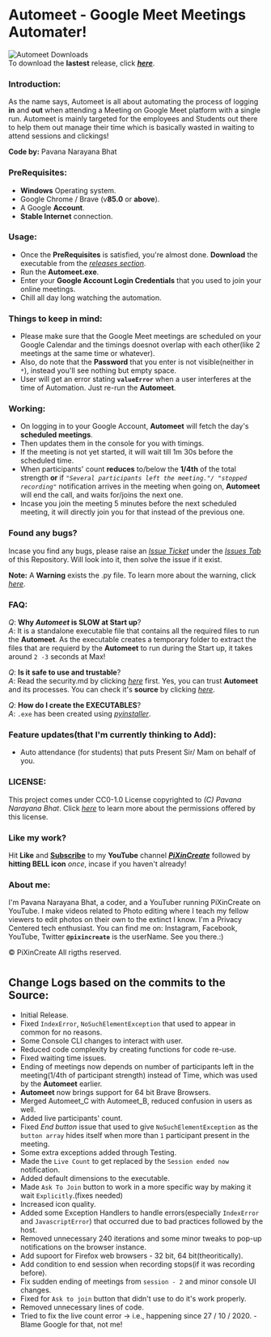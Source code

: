 # Automeet - Google Meet Meetings Automater!
![Automeet Downloads](https://img.shields.io/github/downloads/pixincreate/Automeet/total?color=Blue&label=Automeet%20Downloads&logo=PiXinCreate&logoColor=Blue&style=for-the-badge)  
To download the **lastest** release, click **_[here](https://github.com/pixincreate/Automeet/releases/latest)_**.

### Introduction:
As the name says, Automeet is all about automating the process of logging **in** and **out** when attending a Meeting on Google Meet platform with a single run. Automeet is mainly targeted for the employees and Students out there to help them out manage their time which is basically wasted in waiting to attend sessions and clickings!

**Code by:** Pavana Narayana Bhat

### PreRequisites:
- **Windows** Operating system.
- Google Chrome / Brave (v**85.0** or **above**).
- A Google **Account**.
- **Stable Internet** connection.

### Usage:
- Once the **PreRequisites** is satisfied, you're almost done. **Download** the executable from the *[releases section](https://github.com/pixincreate/Automeet/releases)*.
- Run the **Automeet.exe**.
- Enter your **Google Account Login Credentials** that you used to join your online meetings.
- Chill all day long watching the automation.

### Things to keep in mind:
- Please make sure that the Google Meet meetings are scheduled on your Google Calendar and the timings doesnot overlap with each other(like 2 meetings at the same time             or whatever).
- Also, do note that the **Password** that you enter is not visible(neither in ```*```), instead you'll see nothing but empty space.
- User will get an error stating **```valueError```** when a user interferes at the time of Automation. Just re-run the **Automeet**.

### Working:
- On logging in to your Google Account, **Automeet** will fetch the day's **scheduled meetings**.
- Then updates them in the console for you with timings.
- If the meeting is not yet started, it will wait till 1m 30s before the scheduled time.
- When participants' count **reduces** to/below the **1/4th** of the total strength **or** if *```"Several participants left the meeting."/ "stopped recording"```* notification arrives in the meeting when going on, **Automeet** will end the call, and waits for/joins the next one.
- Incase you join the meeting 5 minutes before the next scheduled meeting, it will directly join you for that instead of the previous one.

### Found any bugs?
Incase you find any bugs, please raise an *[Issue Ticket](https://github.com/pixincreate/Automeet/issues/new/choose)* under the *[Issues Tab](https://github.com/pixincreate/Automeet/issues)* of this Repository. Will look into it, then solve the issue if it exist.

**Note:**  A **Warning** exists the .py file. To learn more about the warning, click *[here](https://stackoverflow.com/questions/63958561/how-to-merge-chromedriver-exe-with-a-python-script-that-runs-on-selenium-webdriv/63959432#63959432)*.

### FAQ:
*Q*: **Why _Automeet_ is SLOW at Start up**?  
*A*: It is a standalone executable file that contains all the required files to run the **Automeet**. As the executable creates a temporary folder to extract the files that are requierd by the **Automeet** to run during the Start up, it takes around `2 -3` seconds at Max!

*Q*: **Is it safe to use and trustable**?  
*A*: Read the security.md by clicking *[here](https://github.com/pixincreate/Automeet/blob/main/Security.md)* first. Yes, you can trust **Automeet** and its processes. You can check it's **source** by clicking *[here](https://github.com/pixincreate/Automeet/blob/main/Source/Automeet.py)*.

*Q*: **How do I create the EXECUTABLES**?  
*A*: `.exe` has been created using *[pyinstaller](https://pypi.org/project/pyinstaller/)*.

### Feature updates(that I'm currently thinking to Add):
- Auto attendance (for students) that puts Present Sir/ Mam on behalf of you.

### LICENSE:
This project comes under CC0-1.0 License copyrighted to *(C) Pavana Narayana Bhat*. Click *[here](https://github.com/pixincreate/Online-Class-Automater/blob/master/LICENSE)* to learn more about the permissions offered by this license.

### Like my work?
Hit **Like** and **[Subscribe](https://www.youtube.com/c/pixincreate/subscribe)** to my **YouTube** channel **[*PiXinCreate*](https://www.youtube.com/c/pixincreate)** followed by **hitting BELL icon** *once*, incase if you haven't already!

### About me:
I'm Pavana Narayana Bhat, a coder, and a YouTuber running PiXinCreate on YouTube. I make videos related to Photo editing where I teach my fellow viewers to edit photos on their own to the extinct I know. I'm a Privacy Centered tech enthusiast. You can find me on: Instagram, Facebook, YouTube, Twitter **`@pixincreate`** is the userName. See you there.:)

© PiXinCreate All rigths reserved.
#
## Change Logs based on the commits to the Source:
- Initial Release.
- Fixed ```IndexError```, ```NoSuchElementException``` that used to appear in common for no reasons.
- Some Console CLI changes to interact with user.
- Reduced code complexity by creating functions for code re-use.
- Fixed waiting time issues.
- Ending of meetings now depends on number of participants left in the meeting(1/4th of participant strength) instead of Time, which was used by the **Automeet** earlier.
- **Automeet** now brings support for 64 bit Brave Browsers.
- Merged Automeet_C with Automeet_B, reduced confusion in users as well.
- Added live participants' count.
- Fixed *End button* issue that used to give ```NoSuchElementException``` as the `button array` hides itself when more than `1` participant present in the meeting.
- Some extra exceptions added through Testing.
- Made the `Live Count` to get replaced by the `Session ended now` notification.
- Added default dimensions to the executable. 
- Made `Ask To Join` button to work in a more specific way by making it wait `Explicitly`.(fixes needed)
- Increased icon quality.
- Added some Exception Handlers to handle errors(especially `IndexError` and `JavascriptError`) that occurred due to bad practices followed by the host.
- Removed unnecessary 240 iterations and some minor tweaks to pop-up notifications on the browser instance.
- Add supoort for Firefox web browsers - 32 bit, 64 bit(theoritically).
- Add condition to end session when recording stops(if it was recording before).
- Fix sudden ending of meetings from ```session - 2``` and minor console UI changes.
- Fixed for `Ask to join` button that didn't use to do it's work properly.
- Removed unnecessary lines of code.
- Tried to fix the live count error -> i.e., happening since 27 / 10 / 2020. - Blame Google for that, not me!
#

